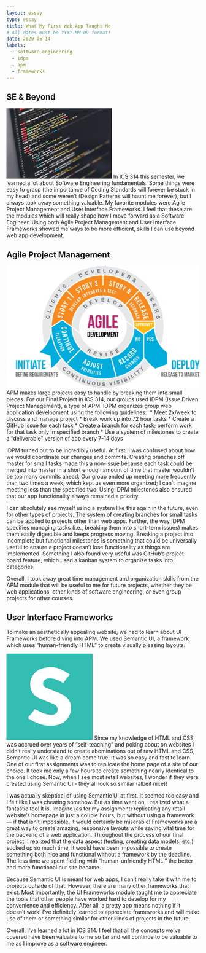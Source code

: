 ```yaml
---
layout: essay
type: essay
title: What My First Web App Taught Me
# All dates must be YYYY-MM-DD format!
date: 2020-05-14
labels:
  - software engineering
  - idpm
  - apm
  - frameworks
---
```

## SE & Beyond
<img class="ui small right floated image" src="../images/se.jpeg">
In ICS 314 this semester, we learned a lot about Software Engineering fundamentals. Some things were easy to grasp (the importance of Coding Standards will forever be stuck in my head) and some weren’t (Design Patterns will haunt me forever), but I always took away something valuable. My favorite modules were Agile Project Management and User Interface Frameworks. I feel that these are the modules which will really shape how I move forward as a Software Engineer. Using both Agile Project Management and User Interface Frameworks showed me ways to be more efficient, skills I can use beyond web app development.

## Agile Project Management
<img class="ui small left floated image" src="../images/agile.png">
APM makes large projects easy to handle by breaking them into small pieces. For our Final Project in ICS 314, our groups used IDPM (Issue Driven Project Management), a type of APM. IDPM organizes group web application development using the following guidelines:
 * Meet 2x/week to discuss and manage project
* Break work up into 72 hour tasks
* Create a GitHub issue for each task
* Create a branch for each task; perform work for that task only in specified branch
* Use a system of milestones to create a “deliverable” version of app every 7-14 days

IDPM turned out to be incredibly useful. At first, I was confused about how we would coordinate our changes and commits. Creating branches off master for small tasks made this a non-issue because each task could be merged into master in a short enough amount of time that master wouldn’t be too many commits ahead. Our group ended up meeting more frequently than two times a week, which kept us even more organized; I can’t imagine meeting less than the specified two. Using IDPM milestones also ensured that our app functionality always remained a priority.

I can absolutely see myself using a system like this again in the future, even for other types of projects. The system of creating branches for small tasks can be applied to projects other than web apps. Further, the way IDPM specifies managing tasks (i.e., breaking them into short-term issues) makes them easily digestible and keeps progress moving. Breaking a project into incomplete but functional milestones is something that could be universally useful to ensure a project doesn’t lose functionality as things are implemented. Something I also found very useful was GitHub’s project board feature, which used a kanban system to organize tasks into categories.

Overall, I took away great time management and organization skills from the APM module that will be useful to me for future projects, whether they be web applications, other kinds of software engineering, or even group projects for other courses.


## User Interface Frameworks
To make an aesthetically appealing website, we had to learn about UI Frameworks before diving into APM. We used Semantic UI, a framework which uses “human-friendly HTML” to create visually pleasing layouts. 

<img class="ui small right floated image" src="../images/semantic.png">
Since my knowledge of HTML and CSS was accrued over years of “self-teaching” and poking about on websites I didn’t really understand to create abominations out of raw HTML and CSS, Semantic UI was like a dream come true. It was so easy and fast to learn. One of our first assignments was to replicate the home page of a site of our choice. It took me only a few hours to create something nearly identical to the one I chose. Now, when I see most retail websites, I wonder if they were created using Semantic UI - they all look so similar (albeit nice)! 

I was actually skeptical of using Semantic UI at first. It seemed too easy and I felt like I was cheating somehow. But as time went on, I realized what a fantastic tool it is. Imagine (as for my assignment) replicating any retail website’s homepage in just a couple hours, but without using a framework — if that isn’t impossible, it would certainly be miserable! Frameworks are a great way to create amazing, responsive layouts while saving vital time for the backend of a web application. Throughout the process of our final project, I realized that the data aspect (testing, creating data models, etc.) sucked up so much time, it would have been impossible to create something both nice and functional without a framework by the deadline. The less time we spent fiddling with “human-unfriendly HTML,” the better and more functional our site became.

Because Semantic UI is meant for web apps, I can’t really take it with me to projects outside of that. However, there are many other frameworks that exist. Most importantly, the UI Frameworks module taught me to appreciate the tools that other people have worked hard to develop for my convenience and efficiency. After all, a pretty app means nothing if it doesn’t work! I’ve definitely learned to appreciate frameworks and will make use of them or something similar for other kinds of projects in the future.

Overall, I've learned a lot in ICS 314. I feel that all the concepts we've covered have been valuable to me so far and will continue to be valuable to me as I improve as a software engineer.
